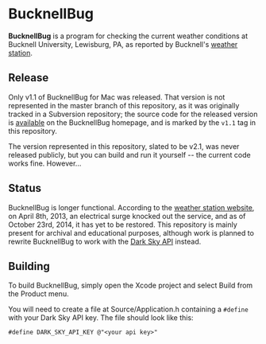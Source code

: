 # BucknellBug

**BucknellBug** is a program for checking the current weather conditions at
Bucknell University, Lewisburg, PA, as reported by Bucknell's
[weather station][station].

## Release

Only v1.1 of BucknellBug for Mac was released. That version is not
represented in the master branch of this repository, as it was originally
tracked in a Subversion repository; the source code for the released version is
[available][source] on the BucknellBug homepage, and is marked by the `v1.1`
tag in this repository.

The version represented in this repository, slated to be v2.1, was never
released publicly, but you can build and run it yourself -- the current code
works fine. However...

## Status

BucknellBug is longer functional. According to the [weather station
website][weather], on April 8th, 2013, an electrical surge knocked out the
service, and as of October 23rd, 2014, it has yet to be restored. This
repository is mainly present for archival and educational purposes, although
work is planned to rewrite BucknellBug to work with the [Dark Sky API][sky]
instead.

  [sky]:     https://developer.forecast.io
  [source]:  http://www.departments.bucknell.edu/geography/weather/BucknellBug-1.1.src.tgz
  [station]: http://www.departments.bucknell.edu/geography/weather/bug.html
  [weather]: http://www.departments.bucknell.edu/geography/weather/index.html

## Building

To build BucknellBug, simply open the Xcode project and select Build from the
Product menu.

You will need to create a file at Source/Application.h containing a `#define`
with your Dark Sky API key. The file should look like this:

    #define DARK_SKY_API_KEY @"<your api key>"